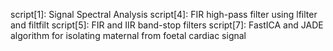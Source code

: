 script[1]: Signal Spectral Analysis
script[4]: FIR high-pass filter using lfilter and filtfilt
script[5]: FIR and IIR band-stop filters
script[7]: FastICA and JADE algorithm for isolating maternal from foetal cardiac signal
